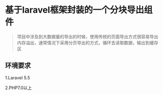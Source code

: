 # 基于laravel框架封装的一个分块导出组件
> 项目中涉及到大数据量的导出的时候，使用传统的页面导出方式很容易导出内存溢出，通常情况下采用分页导出的方式，循环去读取数据，输出到缓存区


## 环境要求

1.Laravel 5.5

2.PHP7.0以上



